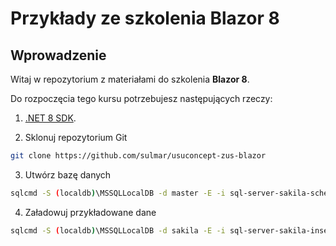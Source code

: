# Przykłady ze szkolenia Blazor 8

## Wprowadzenie

Witaj w repozytorium z materiałami do szkolenia **Blazor 8**.

Do rozpoczęcia tego kursu potrzebujesz następujących rzeczy:

1. [.NET 8 SDK](https://dotnet.microsoft.com/en-us/download/dotnet/8.0).

2. Sklonuj repozytorium Git

```bash
git clone https://github.com/sulmar/usuconcept-zus-blazor
```

3. Utwórz bazę danych

```bash
sqlcmd -S (localdb)\MSSQLLocalDB -d master -E -i sql-server-sakila-schema.sql
```

4. Załadowuj przykładowane dane

```bash
sqlcmd -S (localdb)\MSSQLLocalDB -d sakila -E -i sql-server-sakila-insert-data.sql
```

